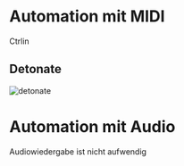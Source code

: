 # Automation mit MIDI



Ctrlin

## Detonate

![detonate](C:\Users\chikashi\Desktop\Automation\K1\detonate.PNG)





# Automation mit Audio

Audiowiedergabe ist nicht aufwendig 
